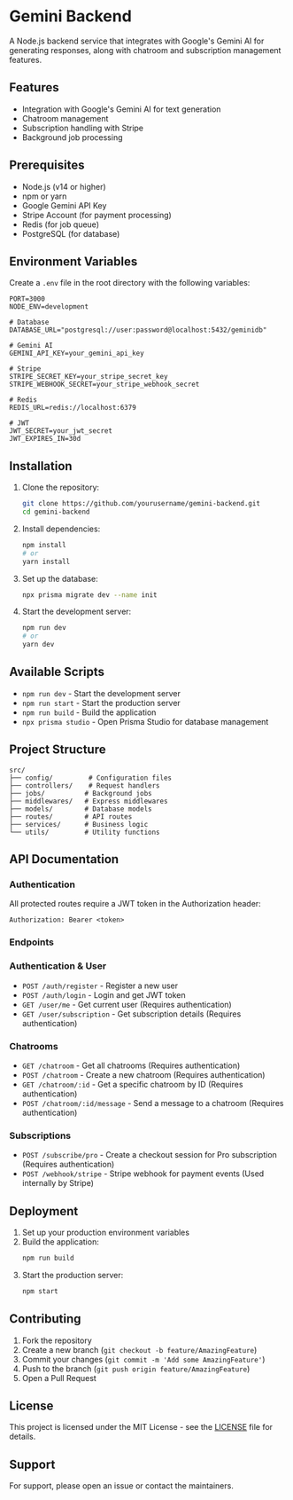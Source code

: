 # Gemini Backend

A Node.js backend service that integrates with Google's Gemini AI for generating responses, along with chatroom and subscription management features.

## Features

- Integration with Google's Gemini AI for text generation
- Chatroom management
- Subscription handling with Stripe
- Background job processing

## Prerequisites

- Node.js (v14 or higher)
- npm or yarn
- Google Gemini API Key
- Stripe Account (for payment processing)
- Redis (for job queue)
- PostgreSQL (for database)

## Environment Variables

Create a `.env` file in the root directory with the following variables:

```env
PORT=3000
NODE_ENV=development

# Database
DATABASE_URL="postgresql://user:password@localhost:5432/geminidb"

# Gemini AI
GEMINI_API_KEY=your_gemini_api_key

# Stripe
STRIPE_SECRET_KEY=your_stripe_secret_key
STRIPE_WEBHOOK_SECRET=your_stripe_webhook_secret

# Redis
REDIS_URL=redis://localhost:6379

# JWT
JWT_SECRET=your_jwt_secret
JWT_EXPIRES_IN=30d
```

## Installation

1. Clone the repository:
   ```bash
   git clone https://github.com/yourusername/gemini-backend.git
   cd gemini-backend
   ```

2. Install dependencies:
   ```bash
   npm install
   # or
   yarn install
   ```

3. Set up the database:
   ```bash
   npx prisma migrate dev --name init
   ```

4. Start the development server:
   ```bash
   npm run dev
   # or
   yarn dev
   ```

## Available Scripts

- `npm run dev` - Start the development server
- `npm run start` - Start the production server
- `npm run build` - Build the application
- `npx prisma studio` - Open Prisma Studio for database management

## Project Structure

```
src/
├── config/         # Configuration files
├── controllers/    # Request handlers
├── jobs/          # Background jobs
├── middlewares/   # Express middlewares
├── models/        # Database models
├── routes/        # API routes
├── services/      # Business logic
└── utils/         # Utility functions
```

## API Documentation

### Authentication

All protected routes require a JWT token in the Authorization header:
```
Authorization: Bearer <token>
```

### Endpoints

### Authentication & User
- `POST /auth/register` - Register a new user
- `POST /auth/login` - Login and get JWT token
- `GET /user/me` - Get current user (Requires authentication)
- `GET /user/subscription` - Get subscription details (Requires authentication)

### Chatrooms
- `GET /chatroom` - Get all chatrooms (Requires authentication)
- `POST /chatroom` - Create a new chatroom (Requires authentication)
- `GET /chatroom/:id` - Get a specific chatroom by ID (Requires authentication)
- `POST /chatroom/:id/message` - Send a message to a chatroom (Requires authentication)

### Subscriptions
- `POST /subscribe/pro` - Create a checkout session for Pro subscription (Requires authentication)
- `POST /webhook/stripe` - Stripe webhook for payment events (Used internally by Stripe)

## Deployment

1. Set up your production environment variables
2. Build the application:
   ```bash
   npm run build
   ```
3. Start the production server:
   ```bash
   npm start
   ```

## Contributing

1. Fork the repository
2. Create a new branch (`git checkout -b feature/AmazingFeature`)
3. Commit your changes (`git commit -m 'Add some AmazingFeature'`)
4. Push to the branch (`git push origin feature/AmazingFeature`)
5. Open a Pull Request

## License

This project is licensed under the MIT License - see the [LICENSE](LICENSE) file for details.

## Support

For support, please open an issue or contact the maintainers.
